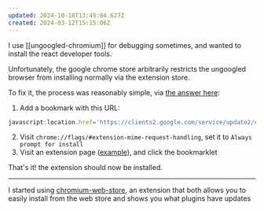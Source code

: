 ```yaml
---
updated: 2024-10-18T13:49:04.627Z
created: 2024-03-12T15:15:06Z
---
```

I use [[ungoogled-chromium]] for debugging sometimes, and wanted to install the react developer tools. 

Unfortunately, the google chrome store arbitrarily restricts the ungoogled browser from installing normally via the extension store.

To fix it, the process was reasonably simple, via [the answer here](https://ungoogled-software.github.io/ungoogled-chromium-wiki/faq#can-i-install-extensions-or-themes-from-the-chrome-webstore):

1. Add a bookmark with this URL:
```javascript
javascript:location.href='https://clients2.google.com/service/update2/crx?response=redirect&acceptformat=crx2,crx3&prodversion='+(navigator.appVersion.match(/Chrome\/(\S+)/)[1])+'&x=id%'+'3D'+(document.querySelector('a[href^="https://chrome.google.com/webstore/report/"]').pathname.match(/[^\/]+\/*$/)[0])+'%'+'26installsource%'+'3Dondemand%'+'26uc';
```
2. Visit `chrome://flags/#extension-mime-request-handling`, set it to `Always prompt for install`
3. Visit an extension page ([example](https://chromewebstore.google.com/detail/react-developer-tools/fmkadmapgofadopljbjfkapdkoienihi?hl=en)), and click the bookmarklet

That's it! the extension should now be installed.

---

I started using [chromium-web-store](https://github.com/NeverDecaf/chromium-web-store), an extension that both allows you to easily install from the web store and shows you what plugins have updates